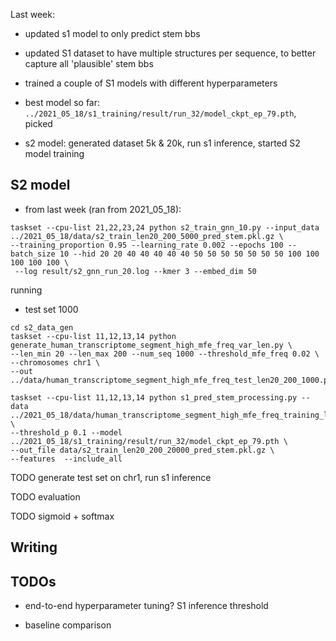 
Last week:

- updated s1 model to only predict stem bbs

- updated S1 dataset to have multiple structures per sequence,
to better capture all 'plausible' stem bbs

- trained a couple of S1 models with different hyperparameters

- best model so far: `../2021_05_18/s1_training/result/run_32/model_ckpt_ep_79.pth`,
picked

- s2 model: generated dataset 5k & 20k, run s1 inference, started S2 model training


## S2 model

- from last week (ran from 2021_05_18):

```
taskset --cpu-list 21,22,23,24 python s2_train_gnn_10.py --input_data ../2021_05_18/data/s2_train_len20_200_5000_pred_stem.pkl.gz \
--training_proportion 0.95 --learning_rate 0.002 --epochs 100 --batch_size 10 --hid 20 20 40 40 40 40 40 50 50 50 50 50 50 50 100 100 100 100 100 \
 --log result/s2_gnn_run_20.log --kmer 3 --embed_dim 50
```


running


- test set 1000

```
cd s2_data_gen
taskset --cpu-list 11,12,13,14 python generate_human_transcriptome_segment_high_mfe_freq_var_len.py \
--len_min 20 --len_max 200 --num_seq 1000 --threshold_mfe_freq 0.02 \
--chromosomes chr1 \
--out ../data/human_transcriptome_segment_high_mfe_freq_test_len20_200_1000.pkl.gz
```

```
taskset --cpu-list 11,12,13,14 python s1_pred_stem_processing.py --data ../2021_05_18/data/human_transcriptome_segment_high_mfe_freq_training_len20_200_20000.pkl.gz \
--threshold_p 0.1 --model ../2021_05_18/s1_training/result/run_32/model_ckpt_ep_79.pth \
--out_file data/s2_train_len20_200_20000_pred_stem.pkl.gz \
--features  --include_all
```



TODO generate test set on chr1, run s1 inference

TODO evaluation

TODO sigmoid + softmax



## Writing


## TODOs

- end-to-end hyperparameter tuning?
S1 inference threshold

- baseline comparison